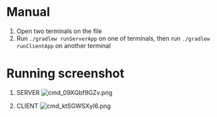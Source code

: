 # Manual
1. Open two terminals on the file
2. Run `./gradlew runServerApp` on one of terminals, then run `./gradlew runClientApp` on another terminal

# Running screenshot
1. SERVER
![cmd_09XGbf9GZv.png](https://s2.loli.net/2022/01/23/M52wgPfITDSXlA6.png)


2. CLIENT
![cmd_ktSGWSXyI6.png](https://s2.loli.net/2022/01/23/TMPYK1nHdJktNj8.png)
